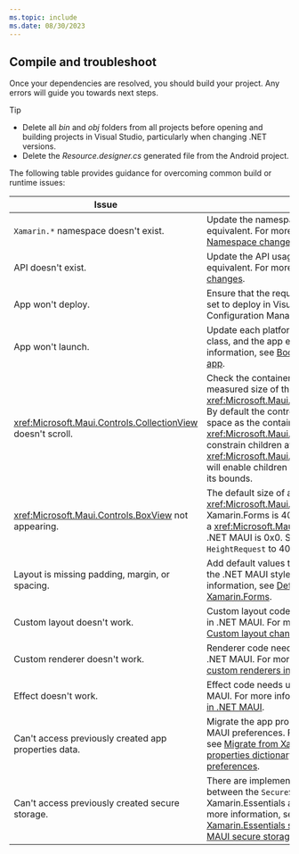 ```yaml
---
ms.topic: include
ms.date: 08/30/2023
---
```


## Compile and troubleshoot

Once your dependencies are resolved, you should build your project. Any errors will guide you towards next steps.

<!-- markdownlint-disable MD032 -->
> [!TIP]
> - Delete all *bin* and *obj* folders from all projects before opening and building projects in Visual Studio, particularly when changing .NET versions.
> - Delete the *Resource.designer.cs* generated file from the Android project.
<!-- markdownlint-enable MD032 -->

The following table provides guidance for overcoming common build or runtime issues:

| Issue | Tip |
| ----- | --- |
| `Xamarin.*` namespace doesn't exist. | Update the namespace to its .NET MAUI equivalent. For more information, see [Namespace changes](#namespace-changes). |
| API doesn't exist. | Update the API usage to its .NET MAUI equivalent. For more information, see [API changes](#api-changes). |
| App won't deploy. | Ensure that the required platform project is set to deploy in Visual Studio's Configuration Manager. |
| App won't launch. | Update each platform project's entry point class, and the app entry point. For more information, see [Boostrap your migrated app](../multi-project-to-multi-project.md#bootstrap-your-migrated-app). |
| <xref:Microsoft.Maui.Controls.CollectionView> doesn't scroll. | Check the container layout and the measured size of the <xref:Microsoft.Maui.Controls.CollectionView>. By default the control will take up as much space as the container allows. A <xref:Microsoft.Maui.Controls.Grid> will constrain children at its own size. However a <xref:Microsoft.Maui.Controls.StackLayout> will enable children to take up space beyond its bounds. |
| <xref:Microsoft.Maui.Controls.BoxView> not appearing. | The default size of a <xref:Microsoft.Maui.Controls.BoxView> in Xamarin.Forms is 40x40. The default size of a <xref:Microsoft.Maui.Controls.BoxView> in .NET MAUI is 0x0. Set `WidthRequest` and `HeightRequest` to 40. |
| Layout is missing padding, margin, or spacing. | Add default values to your project based on the .NET MAUI style resource. For more information, see [Default value changes from Xamarin.Forms](../layouts.md#default-layout-value-changes-from-xamarinforms). |
| Custom layout doesn't work. | Custom layout code needs updating to work in .NET MAUI. For more information, see [Custom layout changes](#custom-layout-changes). |
| Custom renderer doesn't work. | Renderer code needs updating to work in .NET MAUI. For more information, see [Use custom renderers in .NET MAUI](../custom-renderers.md). |
| Effect doesn't work. | Effect code needs updating to work in .NET MAUI. For more information, see [Use effects in .NET MAUI](../effects.md). |
| Can't access previously created app properties data. | Migrate the app properties data to .NET MAUI preferences. For more information, see [Migrate from Xamarin.Forms app properties dictionary to .NET MAUI preferences](app-properties.md). |
| Can't access previously created secure storage. | There are implementation differences between the `SecureStorage` class in Xamarin.Essentials and .NET MAUI. For more information, see [Migrate from Xamarin.Essentials secure storage to .NET MAUI secure storage](../secure-storage.md). |
